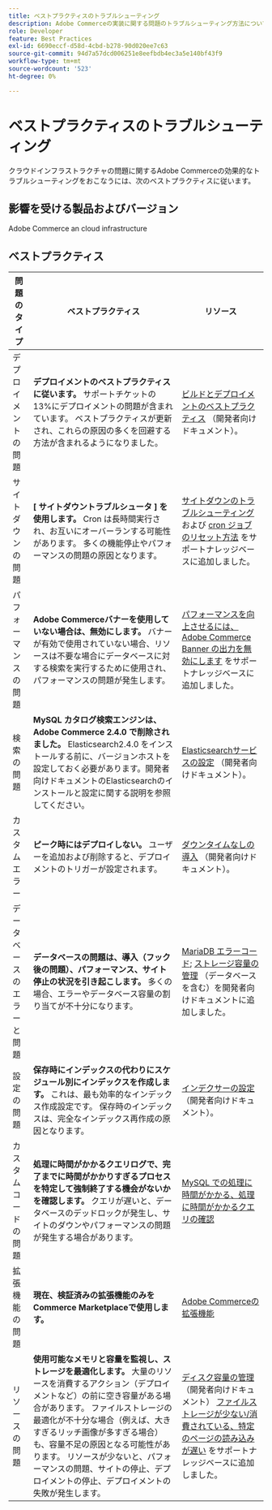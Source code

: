 ```yaml
---
title: ベストプラクティスのトラブルシューティング
description: Adobe Commerceの実装に関する問題のトラブルシューティング方法について説明します。
role: Developer
feature: Best Practices
exl-id: 6690eccf-d58d-4cbd-b278-90d020ee7c63
source-git-commit: 94d7a57dcd006251e8eefbdb4ec3a5e140bf43f9
workflow-type: tm+mt
source-wordcount: '523'
ht-degree: 0%

---
```


# ベストプラクティスのトラブルシューティング

クラウドインフラストラクチャの問題に関するAdobe Commerceの効果的なトラブルシューティングをおこなうには、次のベストプラクティスに従います。

## 影響を受ける製品およびバージョン

Adobe Commerce an cloud infrastructure

## ベストプラクティス

| 問題のタイプ | ベストプラクティス | リソース |
|----------------------------|----------------------------------------------------------------------------------------------------------------------------------------------------------------------------------------------------------------------------------------------------------------------------------------------------------------------------------------------------------------------------------------------------|-------------------------------------------------------------------------------------------------------------------------------------------------------------------------------------------------------------------------------------------------------------------------------------------------------------------------------------------------------------------------------------------------------|
| デプロイメントの問題 | **デプロイメントのベストプラクティスに従います。** サポートチケットの 13%にデプロイメントの問題が含まれています。 ベストプラクティスが更新され、これらの原因の多くを回避する方法が含まれるようになりました。 | [ビルドとデプロイメントのベストプラクティス](https://devdocs.magento.com/cloud/reference/discover-deploy.html#best-practices) （開発者向けドキュメント）。 |
| サイトダウンの問題 | **[ サイトダウントラブルシュータ ] を使用します。** Cron は長時間実行され、お互いにオーバーランする可能性があります。 多くの機能停止やパフォーマンスの問題の原因となります。 | [サイトダウンのトラブルシューティング](https://experienceleague.adobe.com/docs/commerce-knowledge-base/kb/troubleshooting/site-down-or-unresponsive/magento-site-down-troubleshooter.html?lang=en) および [cron ジョブのリセット方法](https://experienceleague.adobe.com/docs/commerce-knowledge-base/kb/troubleshooting/miscellaneous/cron-job-is-stuck-in-running-status.html?lang=en) をサポートナレッジベースに追加しました。 |
| パフォーマンスの問題 | **Adobe Commerceバナーを使用していない場合は、無効にします。** バナーが有効で使用されていない場合、リソースは不要な場合にデータベースに対する検索を実行するために使用され、パフォーマンスの問題が発生します。 | [パフォーマンスを向上させるには、Adobe Commerce Banner の出力を無効にします](https://experienceleague.adobe.com/docs/commerce-knowledge-base/kb/troubleshooting/miscellaneous/disable-magento-banner-output-to-improve-site-performance.html) をサポートナレッジベースに追加しました。 |
| 検索の問題 | **MySQL カタログ検索エンジンは、Adobe Commerce 2.4.0 で削除されました。** Elasticsearch2.4.0 をインストールする前に、バージョンホストを設定しておく必要があります。開発者向けドキュメントのElasticsearchのインストールと設定に関する説明を参照してください。 | [Elasticsearchサービスの設定](https://devdocs.magento.com/cloud/project/services-elastic.html) （開発者向けドキュメント）。 |
| カスタムエラー | **ピーク時にはデプロイしない。** ユーザーを追加および削除すると、デプロイメントのトリガーが設定されます。 | [ダウンタイムなしの導入](https://devdocs.magento.com/cloud/deploy/reduce-downtime.html) （開発者向けドキュメント）。 |
| データベースのエラーと問題 | **データベースの問題は、導入（フック後の問題）、パフォーマンス、サイト停止の状況を引き起こします。** 多くの場合、エラーやデータベース容量の割り当てが不十分になります。 | [MariaDB エラーコード](https://mariadb.com/kb/en/library/mariadb-error-codes/#mariadb-specific-error-codes); [ストレージ容量の管理](https://devdocs.magento.com/cloud/project/manage-disk-space.html) （データベースを含む）を開発者向けドキュメントに追加しました。 |
| 設定の問題 | **保存時にインデックスの代わりにスケジュール別にインデックスを作成します。** これは、最も効率的なインデックス作成設定です。 保存時のインデックスは、完全なインデックス再作成の原因となります。 | [インデクサーの設定](../../../configuration/cli/manage-indexers.md#configure-indexers) （開発者向けドキュメント）。 |
| カスタムコードの問題 | **処理に時間がかかるクエリログで、完了までに時間がかかりすぎるプロセスを特定して強制終了する機会がないかを確認します。** クエリが遅いと、データベースのデッドロックが発生し、サイトのダウンやパフォーマンスの問題が発生する場合があります。 | [MySQL での処理に時間がかかる、処理に時間がかかるクエリの確認](https://experienceleague.adobe.com/docs/commerce-knowledge-base/kb/troubleshooting/database/checking-slow-queries-and-processes-mysql.html) |
| 拡張機能の問題 | **現在、検証済みの拡張機能のみをCommerce Marketplaceで使用します。** | [Adobe Commerceの拡張機能](https://marketplace.magento.com/extensions.html) |
| リソースの問題 | **使用可能なメモリと容量を監視し、ストレージを最適化します。** 大量のリソースを消費するアクション（デプロイメントなど）の前に空き容量がある場合があります。 ファイルストレージの最適化が不十分な場合（例えば、大きすぎるリッチ画像が多すぎる場合）も、容量不足の原因となる可能性があります。 リソースが少ないと、パフォーマンスの問題、サイトの停止、デプロイメントの停止、デプロイメントの失敗が発生します。 | [ディスク容量の管理](https://devdocs.magento.com/cloud/project/manage-disk-space.html) （開発者向けドキュメント） [ファイルストレージが少ない/消費されている、特定のページの読み込みが遅い](https://experienceleague.adobe.com/docs/commerce-knowledge-base/kb/troubleshooting/miscellaneous/file-storage-low-specific-page-loads-are-slow.html?lang=en) をサポートナレッジベースに追加しました。 |

